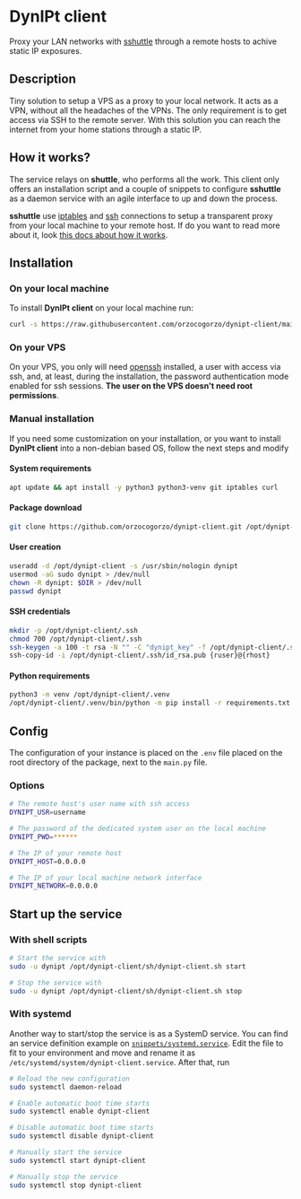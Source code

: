 # DynIPt client

Proxy your LAN networks with [sshuttle](https://github.com/sshuttle/sshuttle)
through a remote hosts to achive static IP exposures.

## Description

Tiny solution to setup a VPS as a proxy to your local network. It acts as a
VPN, without all the headaches of the VPNs. The only requirement is to get
access via SSH to the remote server. With this solution you can reach the
internet from your home stations through a static IP.

## How it works?

The service relays on **shuttle**, who performs all the work. This client only
offers an installation script and a couple of snippets to configure **sshuttle**
as a daemon service with an agile interface to up and down the process.

**sshuttle** use [iptables](http://iptables.org/) and [ssh](https://www.openssh.com/)
connections to setup a transparent proxy from your local machine to your remote host.
If do you want to read more about it, look [this docs about how it works](https://sshuttle.readthedocs.io/en/latest/how-it-works.html).

## Installation

### On your local machine

To install **DynIPt client** on your local machine run:

```bash
curl -s https://raw.githubusercontent.com/orzocogorzo/dynipt-client/main/sh/install.sh > dynipt-install && bash ./dynipt-install
```

### On your VPS

On your VPS, you only will need [openssh](https://www.openssh.com/) installed, a user
with access via ssh, and, at least, during the installation, the password authentication
mode enabled for ssh sessions. **The user on the VPS doesn't need root permissions**.

### Manual installation

If you need some customization on your installation, or you want to install **DynIPt client**
into a non-debian based OS, follow the next steps and modify

#### System requirements

```bash
apt update && apt install -y python3 python3-venv git iptables curl
```

#### Package download

```bash
git clone https://github.com/orzocogorzo/dynipt-client.git /opt/dynipt-client
```

#### User creation

```bash
useradd -d /opt/dynipt-client -s /usr/sbin/nologin dynipt
usermod -aG sudo dynipt > /dev/null
chown -R dynipt: $DIR > /dev/null
passwd dynipt
```

#### SSH credentials

```bash
mkdir -p /opt/dynipt-client/.ssh
chmod 700 /opt/dynipt-client/.ssh
ssh-keygen -a 100 -t rsa -N "" -C "dynipt_key" -f /opt/dynipt-client/.ssh/id_rsa
ssh-copy-id -i /opt/dynipt-client/.ssh/id_rsa.pub {ruser}@{rhost}
```

#### Python requirements

```bash
python3 -m venv /opt/dynipt-client/.venv
/opt/dynipt-client/.venv/bin/python -m pip install -r requirements.txt
```

## Config

The configuration of your instance is placed on the `.env` file placed on the root
directory of the package, next to the `main.py` file.

### Options

```bash
# The remote host's user name with ssh access
DYNIPT_USR=username

# The password of the dedicated system user on the local machine
DYNIPT_PWD=******

# The IP of your remote host
DYNIPT_HOST=0.0.0.0

# The IP of your local machine network interface
DYNIPT_NETWORK=0.0.0.0
```

## Start up the service

### With shell scripts

```bash
# Start the service with
sudo -u dynipt /opt/dynipt-client/sh/dynipt-client.sh start

# Stop the service with
sudo -u dynipt /opt/dynipt-client/sh/dynipt-client.sh stop
```

### With systemd

Another way to start/stop the service is as a SystemD service. You can find an
service definition example on [`snippets/systemd.service`](https://github.com/orzocogorzo/dynipt-client/blob/main/snippets/systemd.service).
Edit the file to fit to your environment and move and rename it as `/etc/systemd/system/dynipt-client.service`.
After that, run

```bash
# Reload the new configuration
sudo systemctl daemon-reload

# Enable automatic boot time starts
sudo systemctl enable dynipt-client

# Disable automatic boot time starts
sudo systemctl disable dynipt-client

# Manually start the service
sudo systemctl start dynipt-client

# Manually stop the service
sudo systemctl stop dynipt-client
```
